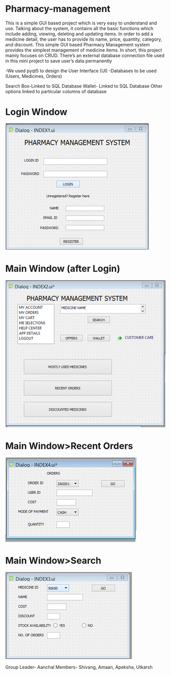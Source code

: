 # Pharmacy-management
This is a simple GUI based project which is very easy to understand and use. Talking about the system, it contains all the basic functions which include adding, viewing, deleting and updating items. In order to add a medicine detail, the user has to provide its name, price, quantity, category, and discount. This simple GUI based Pharmacy Management system provides the simplest management of medicine items. In short, this project mainly focuses on CRUD. There’s an external database connection file used in this mini project to save user’s data permanently

-We used pyqt5 to design the User Interface (UI)
-Databases to be used (Users, Medicines, Orders)

Search Box-Linked to SQL Database
Wallet- Linked to SQL Database
Other options linked to particular columns of database

# Login Window
![1](https://github.com/utkzas/Pharmacy-management/raw/master/Screenshot%20(53).png)


# Main Window (after Login)
![1](https://github.com/utkzas/Pharmacy-management/raw/master/Screenshot%20(51).png)


# Main Window>Recent Orders
![1](https://github.com/utkzas/Pharmacy-management/raw/master/Screenshot%20(50).png)


# Main Window>Search
![1](https://github.com/utkzas/Pharmacy-management/raw/master/Screenshot%20(54).png)




Group Leader- Aanchal
Members- Shivang, Amaan, Apeksha, Utkarsh
